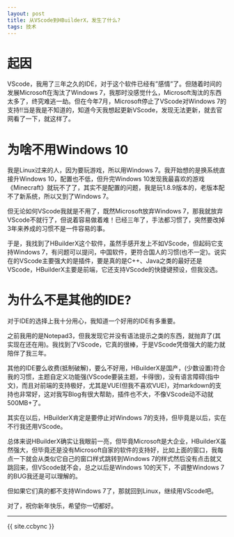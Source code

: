 ```yaml
---
layout: post
title: 从VScode到HBuilderX，发生了什么?
tags: 技术
---
```


# 起因

VScode，我用了三年之久的IDE，对于这个软件已经有”感情”了。但随着时间的发展Microsoft在淘汰了Windows 7，我那时没感觉什么，Microsoft淘汰的东西太多了，终究难逃一劫。但在今年7月，Microsoft停止了VScode对Windows 7的支持!!当是我是不知道的，知道今天我想起更新VScode，发现无法更新，就去官网看了一下，就这样了。
# 为啥不用Windows 10

我是Linux过来的人，因为要玩游戏，所以用Windows 7。我开始想的是换系统直接升Windows 10，配置也不低，但升完Windows 10发现我最喜欢的游戏《Minecraft》就玩不了了，其实不是配置的问题，我是玩1.8.9版本的，老版本配不了新系统，所以又到了Windows 7。

但无论如何VScode我就是不用了，既然Microsoft放弃Windows 7，那我就放弃VScode不就行了，但说着容易做着难！已经三年了，手法都习惯了，突然要改掉3年来养成的习惯不是一件容易的事。

于是，我找到了HBuilderX这个软件，虽然手感开发上不如VScode，但起码它支持Windows 7，有问题可以提问，中国软件，更符合国人的习惯(也不一定)。说实在的VScode主要强大的是插件，要是真的是C++、Java之类的最好还是VScode，HBuilderX主要是前端，它还支持VScode的快捷键预设，但我没选。
# 为什么不是其他的IDE?

对于IDE的选择上我十分用心，我知道一个好用的IDE有多重要。

之前我用的是Notepad3，但我发现它并没有语法提示之类的东西，就抛弃了(其实现在还在用)。我找到了VScode，它真的很棒，于是VScode凭借强大的能力就陪伴了我三年。

其他的IDE要么收费(抵制破解)，要么不好用，HBuilderX是国产，(少数设置)符合我的习惯，主题自定义功能强(VScode要装主题，卡得很)，没有语言障碍(指中文)，而且对前端的支持极好，尤其是VUE(但我不喜欢VUE)，对markdown的支持也非常好，这对我写Blog有很大帮助，插件也不大，不像VScode动不动就500MB+了。

其实在以后，HBuilderX肯定是要停止对Windows 7的支持，但毕竟是以后，实在不行我还用VScode。

总体来说HBuilderX确实让我眼前一亮，但毕竟Microsoft是大企业，HBuilderX虽然强大，但毕竟还是没有Microsoft自家的软件的支持好，比如上面的窗口，我每点一下就会从类似它自己的窗口样式跳转到Windows 7的样式然后没有点击就又跳回来，但VScode就不会，总之以后是Windows 10的天下，不调整Windows 7的BUG我还是可以理解的。

但如果它们真的都不支持Windows 7了，那就回到Linux，继续用VScode吧。

对了，祝你新年快乐，希望你一切都好。

-------------------

{{ site.ccbync }}
